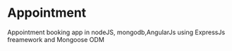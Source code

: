 # Appointment
Appointment booking app in nodeJS, mongodb,AngularJs using ExpressJs freamework and Mongoose ODM
